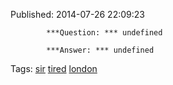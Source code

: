


Published: 2014-07-26 22:09:23


            ***Question: *** undefined

            ***Answer: *** undefined
            

Tags: [sir](tag-sir.md) [tired](tag-tired.md) [london](tag-london.md)
